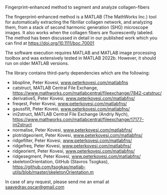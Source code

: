 Fingerprint-enhanced method to segment and analyze collagen-fibers

The fingerprint-enhanced method is a MATLAB (The MathWorks Inc.) tool for automatically extracting the fibrillar collagen network, and analyzing them, from a stack of second harmonic generation (SHG) microscope images. 
It also works when the collagen fibers are fluorescently labeled. The method has been discussed in detail in our published work which you can find at https://doi.org/10.1111/boc.70001

The software execution requires MATLAB and MATLAB image processing toolbox and was extensively tested in MATLAB 2022b. 
However, it should run on older MATLAB versions.

The library contains third-party dependencies which are the following:

- bbspline, Peter Kovesi, www.peterkovesi.com/matlabfns
- catstruct, MATLAB Central File Exchange, https://www.mathworks.com/matlabcentral/fileexchange/7842-catstruc/
- derivative5, Peter Kovesi, www.peterkovesi.com/matlabfns/
- freqest, Peter Kovesi, www.peterkovesi.com/matlabfns/
- gaussfilt, Peter Kovesi, www.peterkovesi.com/matlabfns/
- ini2struct, MATLAB Central File Exchange (Andriy Nych), https://www.mathworks.com/matlabcentral/fileexchange/17177-ini2struct
- normalise, Peter Kovesi, www.peterkovesi.com/matlabfns/
- plotridgeorient, Peter Kovesi, www.peterkovesi.com/matlabfns/
- ridgefilter, Peter Kovesi, www.peterkovesi.com/matlabfns/
- ridgefreq, Peter Kovesi, www.peterkovesi.com/matlabfns/
- ridgeorient, Peter Kovesi, www.peterkovesi.com/matlabfns/
- ridgesegment, Peter Kovesi, www.peterkovesi.com/matlabfns/
- skeletonOrientation, GitHub (Stavros Tsogkas), https://github.com/tsogkas/matlab-utils/blob/master/skeletonOrientation.m

In case of any request, please send me an email at saavedrav.oscar@gmail.com
